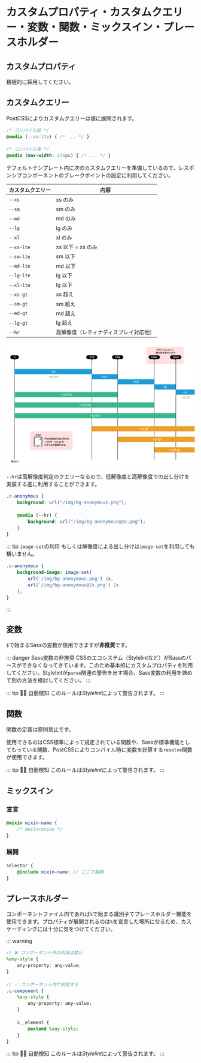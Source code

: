 # カスタムプロパティ・カスタムクエリー・変数・関数・ミックスイン・プレースホルダー

## カスタムプロパティ

積極的に採用してください。

## カスタムクエリー

PostCSSによりカスタムクエリーは値に展開されます。

<!-- prettier-ignore-start -->
```css
/* コンパイル前 */
@media (--sm-lte) { /* ... */ }

/* コンパイル後 */
@media (max-width: 576px) { /* ... */ }
```
<!-- prettier-ignore-end -->

デフォルトテンプレート内に次のカスタムクエリーを準備しているので、レスポンシブコンポーネントのブレークポイントの設定に利用してください。

| カスタムクエリー | 内容                                   |
| ---------------- | -------------------------------------- |
| `--xs`           | xs のみ                                |
| `--sm`           | sm のみ                                |
| `--md`           | md のみ                                |
| `--lg`           | lg のみ                                |
| `--xl`           | xl のみ                                |
| `--xs-lte`       | xs 以下 = xs のみ                      |
| `--sm-lte`       | sm 以下                                |
| `--md-lte`       | md 以下                                |
| `--lg-lte`       | lg 以下                                |
| `--xl-lte`       | lg 以下                                |
| `--xs-gt`        | xs 超え                                |
| `--sm-gt`        | sm 超え                                |
| `--md-gt`        | md 超え                                |
| `--lg-gt`        | lg 超え                                |
| `--hr`           | 高解像度（レティナディスプレイ対応他） |

![図: ビューポートとブレークポイント](../img/breakpoint.png)

`--hr`は高解像度判定のクエリーなるので、低解像度と高解像度での出し分けを実装する差に利用することができます。

<!-- prettier-ignore-start -->
```scss
.c-anonymous {
	background: url("/img/bg-anonymous.png");

	@media (--hr) {
		background: url("/img/bg-anonymous@2x.png");
	}
}
```
<!-- prettier-ignore-end -->

::: tip `image-set`の利用
もしくは解像度による出し分けは`image-set`を利用しても構いません。

```scss
.c-anonymous {
	background-image: image-set(
		url('/img/bg-anonymous.png') 1x,
		url('/img/bg-anonymous@2x.png') 2x
	);
}
```

:::

## 変数

`$`で始まるSassの変数が使用できますが**非推奨**です。

::: danger Sass変数の非推奨
CSSのエコシステム（Stylelintなど）がSassのパースができなくなってきています。このため基本的にカスタムプロパティを利用してください。Stylelintが`parse`関連の警告を出す場合、Sass変数の利用を諦めて別の方法を検討してください。
:::

::: tip 👮‍♀️ 自動検知
このルールは*Stylelint*によって警告されます。
:::

## 関数

関数の定義は原則禁止です。

使用できるのはCSS標準によって規定されている関数や、Sassが標準機能としてもっている関数、PostCSSによりコンパイル時に変数を計算する`resolve`関数が使用できます。

::: tip 👮‍♀️ 自動検知
このルールは*Stylelint*によって警告されます。
:::

## ミックスイン

### 宣言

```scss
@mixin mixin-name {
	/* declaration */
}
```

### 展開

```scss
selector {
	@include mixin-name; // ここで展開
}
```

## プレースホルダー

コンポーネントファイル内であれば`%`で始まる識別子でプレースホルダー機能を使用できます。プロパティが展開されるのは`%`を宣言した場所になるため、カスケーディングには十分に気をつけてください。

::: warning

<!-- prettier-ignore-start -->
```scss
// ❌ コンポーネント外の利用は禁止
%any-style {
	any-property: any-value;
}

// ✅ コンポーネント内で利用する
.c-component {
	%any-style {
		any-property: any-value;
	}

	&__element {
		@extend %any-style;
	}
}
```
<!-- prettier-ignore-end -->

::: tip 👮‍♀️ 自動検知
このルールは*Stylelint*によって警告されます。
:::
